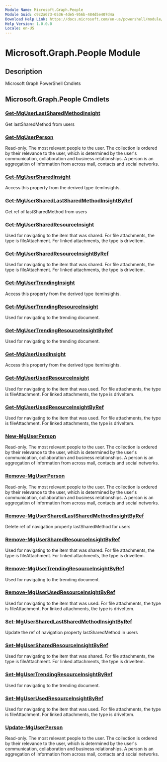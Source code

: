 ```yaml
---
Module Name: Microsoft.Graph.People
Module Guid: c9c2a673-0536-4de5-956b-484d5e407d4a
Download Help Link: https://docs.microsoft.com/en-us/powershell/module/microsoft.graph.people
Help Version: 1.0.0.0
Locale: en-US
---
```


# Microsoft.Graph.People Module
## Description
Microsoft Graph PowerShell Cmdlets

## Microsoft.Graph.People Cmdlets
### [Get-MgUserLastSharedMethodInsight](Get-MgUserLastSharedMethodInsight.md)
Get lastSharedMethod from users

### [Get-MgUserPerson](Get-MgUserPerson.md)
Read-only.
The most relevant people to the user.
The collection is ordered by their relevance to the user, which is determined by the user's communication, collaboration and business relationships.
A person is an aggregation of information from across mail, contacts and social networks.

### [Get-MgUserSharedInsight](Get-MgUserSharedInsight.md)
Access this property from the derived type itemInsights.

### [Get-MgUserSharedLastSharedMethodInsightByRef](Get-MgUserSharedLastSharedMethodInsightByRef.md)
Get ref of lastSharedMethod from users

### [Get-MgUserSharedResourceInsight](Get-MgUserSharedResourceInsight.md)
Used for navigating to the item that was shared.
For file attachments, the type is fileAttachment.
For linked attachments, the type is driveItem.

### [Get-MgUserSharedResourceInsightByRef](Get-MgUserSharedResourceInsightByRef.md)
Used for navigating to the item that was shared.
For file attachments, the type is fileAttachment.
For linked attachments, the type is driveItem.

### [Get-MgUserTrendingInsight](Get-MgUserTrendingInsight.md)
Access this property from the derived type itemInsights.

### [Get-MgUserTrendingResourceInsight](Get-MgUserTrendingResourceInsight.md)
Used for navigating to the trending document.

### [Get-MgUserTrendingResourceInsightByRef](Get-MgUserTrendingResourceInsightByRef.md)
Used for navigating to the trending document.

### [Get-MgUserUsedInsight](Get-MgUserUsedInsight.md)
Access this property from the derived type itemInsights.

### [Get-MgUserUsedResourceInsight](Get-MgUserUsedResourceInsight.md)
Used for navigating to the item that was used.
For file attachments, the type is fileAttachment.
For linked attachments, the type is driveItem.

### [Get-MgUserUsedResourceInsightByRef](Get-MgUserUsedResourceInsightByRef.md)
Used for navigating to the item that was used.
For file attachments, the type is fileAttachment.
For linked attachments, the type is driveItem.

### [New-MgUserPerson](New-MgUserPerson.md)
Read-only.
The most relevant people to the user.
The collection is ordered by their relevance to the user, which is determined by the user's communication, collaboration and business relationships.
A person is an aggregation of information from across mail, contacts and social networks.

### [Remove-MgUserPerson](Remove-MgUserPerson.md)
Read-only.
The most relevant people to the user.
The collection is ordered by their relevance to the user, which is determined by the user's communication, collaboration and business relationships.
A person is an aggregation of information from across mail, contacts and social networks.

### [Remove-MgUserSharedLastSharedMethodInsightByRef](Remove-MgUserSharedLastSharedMethodInsightByRef.md)
Delete ref of navigation property lastSharedMethod for users

### [Remove-MgUserSharedResourceInsightByRef](Remove-MgUserSharedResourceInsightByRef.md)
Used for navigating to the item that was shared.
For file attachments, the type is fileAttachment.
For linked attachments, the type is driveItem.

### [Remove-MgUserTrendingResourceInsightByRef](Remove-MgUserTrendingResourceInsightByRef.md)
Used for navigating to the trending document.

### [Remove-MgUserUsedResourceInsightByRef](Remove-MgUserUsedResourceInsightByRef.md)
Used for navigating to the item that was used.
For file attachments, the type is fileAttachment.
For linked attachments, the type is driveItem.

### [Set-MgUserSharedLastSharedMethodInsightByRef](Set-MgUserSharedLastSharedMethodInsightByRef.md)
Update the ref of navigation property lastSharedMethod in users

### [Set-MgUserSharedResourceInsightByRef](Set-MgUserSharedResourceInsightByRef.md)
Used for navigating to the item that was shared.
For file attachments, the type is fileAttachment.
For linked attachments, the type is driveItem.

### [Set-MgUserTrendingResourceInsightByRef](Set-MgUserTrendingResourceInsightByRef.md)
Used for navigating to the trending document.

### [Set-MgUserUsedResourceInsightByRef](Set-MgUserUsedResourceInsightByRef.md)
Used for navigating to the item that was used.
For file attachments, the type is fileAttachment.
For linked attachments, the type is driveItem.

### [Update-MgUserPerson](Update-MgUserPerson.md)
Read-only.
The most relevant people to the user.
The collection is ordered by their relevance to the user, which is determined by the user's communication, collaboration and business relationships.
A person is an aggregation of information from across mail, contacts and social networks.

